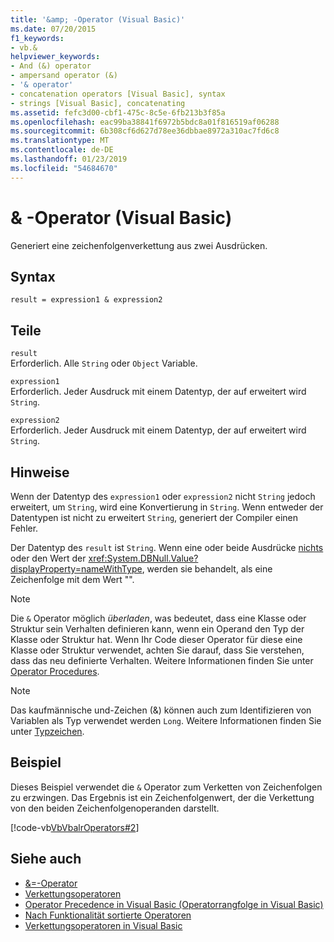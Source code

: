 ```yaml
---
title: '&amp; -Operator (Visual Basic)'
ms.date: 07/20/2015
f1_keywords:
- vb.&
helpviewer_keywords:
- And (&) operator
- ampersand operator (&)
- '& operator'
- concatenation operators [Visual Basic], syntax
- strings [Visual Basic], concatenating
ms.assetid: fefc3d00-cbf1-475c-8c5e-6fb213b3f85a
ms.openlocfilehash: eac99ba38841f6972b5bdc8a01f816519af06288
ms.sourcegitcommit: 6b308cf6d627d78ee36dbbae8972a310ac7fd6c8
ms.translationtype: MT
ms.contentlocale: de-DE
ms.lasthandoff: 01/23/2019
ms.locfileid: "54684670"
---
```

# <a name="amp-operator-visual-basic"></a>&amp; -Operator (Visual Basic)
Generiert eine zeichenfolgenverkettung aus zwei Ausdrücken.  
  
## <a name="syntax"></a>Syntax  
  
```  
result = expression1 & expression2  
```  
  
## <a name="parts"></a>Teile  
 `result`  
 Erforderlich. Alle `String` oder `Object` Variable.  
  
 `expression1`  
 Erforderlich. Jeder Ausdruck mit einem Datentyp, der auf erweitert wird `String`.  
  
 `expression2`  
 Erforderlich. Jeder Ausdruck mit einem Datentyp, der auf erweitert wird `String`.  
  
## <a name="remarks"></a>Hinweise  
 Wenn der Datentyp des `expression1` oder `expression2` nicht `String` jedoch erweitert, um `String`, wird eine Konvertierung in `String`. Wenn entweder der Datentypen ist nicht zu erweitert `String`, generiert der Compiler einen Fehler.  
  
 Der Datentyp des `result` ist `String`. Wenn eine oder beide Ausdrücke [nichts](../../../visual-basic/language-reference/nothing.md) oder den Wert der <xref:System.DBNull.Value?displayProperty=nameWithType>, werden sie behandelt, als eine Zeichenfolge mit dem Wert "".  
  
> [!NOTE]
>  Die `&` Operator möglich *überladen*, was bedeutet, dass eine Klasse oder Struktur sein Verhalten definieren kann, wenn ein Operand den Typ der Klasse oder Struktur hat. Wenn Ihr Code dieser Operator für diese eine Klasse oder Struktur verwendet, achten Sie darauf, dass Sie verstehen, dass das neu definierte Verhalten. Weitere Informationen finden Sie unter [Operator Procedures](../../../visual-basic/programming-guide/language-features/procedures/operator-procedures.md).  
  
> [!NOTE]
>  Das kaufmännische und-Zeichen (&) können auch zum Identifizieren von Variablen als Typ verwendet werden `Long`. Weitere Informationen finden Sie unter [Typzeichen](../../../visual-basic/programming-guide/language-features/data-types/type-characters.md).  
  
## <a name="example"></a>Beispiel  
 Dieses Beispiel verwendet die `&` Operator zum Verketten von Zeichenfolgen zu erzwingen. Das Ergebnis ist ein Zeichenfolgenwert, der die Verkettung von den beiden Zeichenfolgenoperanden darstellt.  
  
 [!code-vb[VbVbalrOperators#2](../../../visual-basic/language-reference/operators/codesnippet/VisualBasic/concatenation-operator_1.vb)]  
  
## <a name="see-also"></a>Siehe auch
- [&=-Operator](../../../visual-basic/language-reference/operators/and-assignment-operator.md)
- [Verkettungsoperatoren](../../../visual-basic/language-reference/operators/concatenation-operators.md)
- [Operator Precedence in Visual Basic (Operatorrangfolge in Visual Basic)](../../../visual-basic/language-reference/operators/operator-precedence.md)
- [Nach Funktionalität sortierte Operatoren](../../../visual-basic/language-reference/operators/operators-listed-by-functionality.md)
- [Verkettungsoperatoren in Visual Basic](../../../visual-basic/programming-guide/language-features/operators-and-expressions/concatenation-operators.md)
